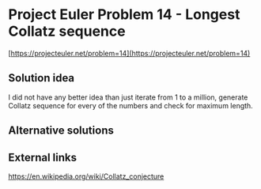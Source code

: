 # Project Euler Problem 14 - Longest Collatz sequence

[https://projecteuler.net/problem=14](https://projecteuler.net/problem=14)

## Solution idea

I did not have any better idea than just iterate from 1 to a million, generate Collatz sequence for every of the numbers and check for maximum length.

## Alternative solutions

## External links

https://en.wikipedia.org/wiki/Collatz_conjecture